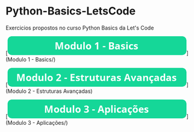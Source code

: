 # Python-Basics-LetsCode
Exercicios propostos no curso Python Basics da Let's Code

[![Modulo 1](img/button_modulo-basics.png "Modulo - 1")](Modulo 1 - Basics/)

[![Modulo 2](img/button_modulo-estruturas-avancadas.png "Modulo - 2")](Modulo 2 - Estruturas Avançadas)

[![Modulo 3](img/button_modulo-aplicacoes.png "Modulo - 3")](Modulo 3 - Aplicações/)